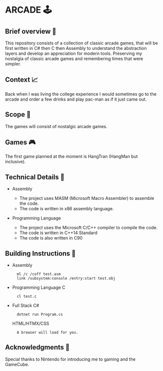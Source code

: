 # ARCADE :joystick:

## Brief overview :memo:

This repository consists of a collection of classic arcade games, that will be first written in C# then C then Assembly to understand the abstraction layers and develop an appreciation for modern tools. Preserving my nostalgia of classic arcade games and remembering times that were simpler. 

## Context :chart_with_upwards_trend:

Back when I was living the college experience I would sometimes go to the arcade and order a few drinks and play pac-man as if it just came out. 

## Scope :telescope:

The games will consist of nostalgic arcade games. 

## Games :video_game:

The first game planned at the moment is HangTran (HangMan but inclusive).

## Technical Details :wrench:

- Assembly
  - The project uses MASM (Microsoft Macro Assembler) to assemble the code.
  - The code is written in x86 assembly language.
  
- Programming Language
  - The project uses the Microsoft C/C++ compiler to compile the code.
  - The code is written in C++14 Standard
  - The code is also written in C90

## Building Instructions :hammer:

- Assembly
  ```
    ml /c /coff test.asm
    link /subsystem:console /entry:start test.obj
  ```
- Programming Language
  C
  ```
    cl test.c
  ```
- Full Stack
  C#
  ```
    dotnet run Program.cs
  ```
  HTML/HTMX/CSS
  ```
    A browser will load for you.
  ```

## Acknowledgments :clap:

Special thanks to Nintendo for introducing me to gaming and the GameCube. 
